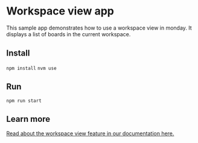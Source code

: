 # Workspace view app

This sample app demonstrates how to use a workspace view in monday. It displays a list of boards in the current workspace. 

## Install

`npm install`
`nvm use`

## Run

`npm run start`

## Learn more

[Read about the workspace view feature in our documentation here.](https://developer.monday.com/apps/docs/workspace-app-features)